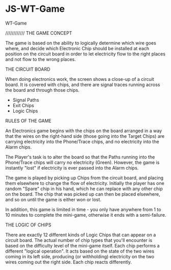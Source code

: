 # JS-WT-Game
WT-Game

////////////
THE GAME CONCEPT

The game is based on the ability to logically determine which wire goes where, 
and decide which Electronic Chip should be installed at each position on the circuit board 
in order to let electricity flow to the right places and not flow to the wrong places.

THE CIRCUIT BOARD

When doing electronics work, the screen shows a close-up of a circuit board. 
It is covered with chips, and there are signal traces running across the board and through those chips.
- Signal Paths
- Exit Chips
- Logic Chips

RULES OF THE GAME

An Electronics game begins with the chips on the board arranged in a way that the wires on the right-hand side 
(those going into the Target Chips) are carrying electricity into the Phone/Trace chips, and no electricity into the Alarm chips.

The Player's task is to alter the board so that the Paths running into the Phone/Trace chips will carry no electricity (Green). 
However, the game is instantly "lost" if electricity is ever passed into the Alarm chips. 

The game is played by picking up Chips from the circuit board, and placing them elsewhere to change the flow of electricity.
Initially the player has one random "Spare" chip in his hand, which he can replace with any other chip on the board. 
The chip that was picked up can then be placed elsewhere, and so on until the game is either won or lost.

In addition, this game is limited in time - you only have anywhere from 1 to 10 minutes to complete the mini-game, 
otherwise it ends with a semi-failure.

THE LOGIC OF CHIPS

There are exactly 12 different kinds of Logic Chips that can appear on a circuit board.
The actual number of chip types that you'll encounter is based on the difficulty level of the mini-game itself.
Each chip performs a different "logical operation". It acts based on the state of the two wires coming in its left side,
producing (or withholding) electricity on the two wires coming out the right side. Each chip reacts differently.
